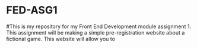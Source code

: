# FED-ASG1
#This is my repository for my Front End Development module assignment 1. This assignment will be making a simple pre-registration website about a fictional game. This website will allow you to 
